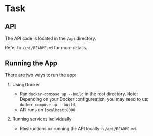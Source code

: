 # Task

## API 
The API code is located in the `/api` directory.  

Refer to `/api/README.md` for more details.

## Running the App
There are two ways to run the app:


1. Using Docker
   - Run `docker-compose up --build` in the root directory. Note: Depending on your Docker configureation, you may need to us: `docker compose up --build`.
   - API runs on `localhost:8000`

2. Running services individually
   - RInstructions on running the API locally in `/api/README.md`.
